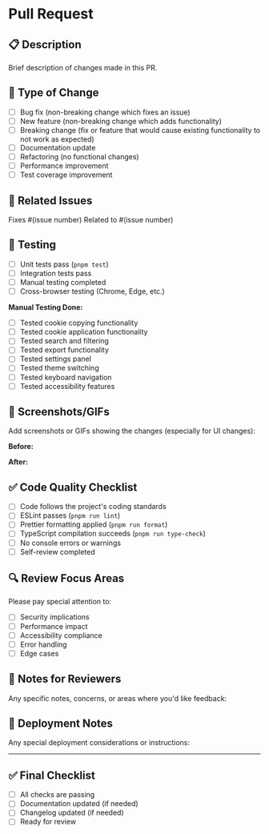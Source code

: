 # Pull Request

## 📋 Description
Brief description of changes made in this PR.

## 🎯 Type of Change
- [ ] Bug fix (non-breaking change which fixes an issue)
- [ ] New feature (non-breaking change which adds functionality)
- [ ] Breaking change (fix or feature that would cause existing functionality to not work as expected)
- [ ] Documentation update
- [ ] Refactoring (no functional changes)
- [ ] Performance improvement
- [ ] Test coverage improvement

## 🔗 Related Issues
Fixes #(issue number)
Related to #(issue number)

## 🧪 Testing
- [ ] Unit tests pass (`pnpm test`)
- [ ] Integration tests pass
- [ ] Manual testing completed
- [ ] Cross-browser testing (Chrome, Edge, etc.)

**Manual Testing Done:**
- [ ] Tested cookie copying functionality
- [ ] Tested cookie application functionality
- [ ] Tested search and filtering
- [ ] Tested export functionality
- [ ] Tested settings panel
- [ ] Tested theme switching
- [ ] Tested keyboard navigation
- [ ] Tested accessibility features

## 📱 Screenshots/GIFs
Add screenshots or GIFs showing the changes (especially for UI changes):

**Before:**
<!-- Add screenshot/GIF of before state -->

**After:**
<!-- Add screenshot/GIF of after state -->

## ✅ Code Quality Checklist
- [ ] Code follows the project's coding standards
- [ ] ESLint passes (`pnpm run lint`)
- [ ] Prettier formatting applied (`pnpm run format`)
- [ ] TypeScript compilation succeeds (`pnpm run type-check`)
- [ ] No console errors or warnings
- [ ] Self-review completed

## 🔍 Review Focus Areas
Please pay special attention to:
- [ ] Security implications
- [ ] Performance impact
- [ ] Accessibility compliance
- [ ] Error handling
- [ ] Edge cases

## 📝 Notes for Reviewers
Any specific notes, concerns, or areas where you'd like feedback:

## 🚀 Deployment Notes
Any special deployment considerations or instructions:

---

## ✅ Final Checklist
- [ ] All checks are passing
- [ ] Documentation updated (if needed)
- [ ] Changelog updated (if needed)
- [ ] Ready for review